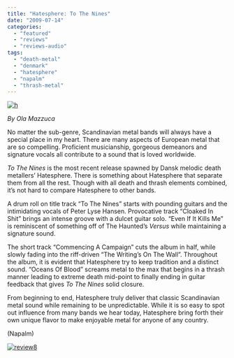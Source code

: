 ```yaml
---
title: "Hatesphere: To The Nines"
date: "2009-07-14"
categories: 
  - "featured"
  - "reviews"
  - "reviews-audio"
tags: 
  - "death-metal"
  - "denmark"
  - "hatesphere"
  - "napalm"
  - "thrash-metal"
---
```


[![h](http://www.hellbound.ca/wp-content/uploads/2009/07/h-300x300.jpg "h")](http://www.hellbound.ca/wp-content/uploads/2009/07/h.jpg)

_By Ola Mazzuca_

No matter the sub-genre, Scandinavian metal bands will always have a special place in my heart. There are many aspects of European metal that are so compelling. Proficient musicianship, gorgeous demeanors and signature vocals all contribute to a sound that is loved worldwide.

_To The Nines_ is the most recent release spawned by Dansk melodic death metallers’ Hatesphere. There is something about Hatesphere that separate them from all the rest. Though with all death and thrash elements combined, it’s not hard to compare Hatesphere to other bands.

A drum roll on title track “To The Nines” starts with pounding guitars and the intimidating vocals of Peter Lyse Hansen. Provocative track “Cloaked In Shit” brings an intense groove with a dulcet guitar solo. “Even If It Kills Me” is reminiscent of something off of The Haunted’s _Versus_ while maintaining a signature sound.

The short track “Commencing A Campaign” cuts the album in half, while slowly fading into the riff-driven “The Writing’s On The Wall”. Throughout the album, it is evident that Hatesphere try to keep tradition and a distinct sound. “Oceans Of Blood” screams metal to the max that begins in a thrash manner leading to extreme death mid-point to finally ending in guitar feedback that gives _To The Nines_ solid closure.

From beginning to end, Hatesphere truly deliver that classic Scandinavian metal sound while remaining to be unpredictable. While it is so easy to spot out influence from many bands we hear today, Hatesphere bring forth their own unique flavor to make enjoyable metal for anyone of any country.

(Napalm)

[![review8](http://www.hellbound.ca/wp-content/uploads/2009/06/review88.png "review8")](http://www.hellbound.ca/wp-content/uploads/2009/06/review88.png)

